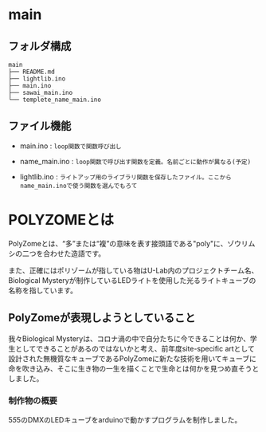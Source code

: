 # main

## フォルダ構成
```
main
├── README.md
├── lightlib.ino
├── main.ino
├── sawai_main.ino
└── templete_name_main.ino
```

## ファイル機能

- main.ino : ```loop関数で関数呼び出し```

- name_main.ino :
```loop関数で呼び出す関数を定義。名前ごとに動作が異なる(予定)```

- lightlib.ino : ```ライトアップ用のライブラリ関数を保存したファイル。ここからname_main.inoで使う関数を選んでもろて```

# POLYZOMEとは
PolyZomeとは、“多”または“複”の意味を表す接頭語である"poly"に、ゾウリムシの二つを合わせた造語です。

また、正確にはポリゾームが指している物はU-Lab内のプロジェクトチーム名、Biological Mysteryが制作しているLEDライトを使用した光るライトキューブの名称を指しています。

## PolyZomeが表現しようとしていること
我々Biological Mysteryは、コロナ渦の中で自分たちに今できることは何か、学生としてできることがあるのではないかと考え、前年度site-specific artとして設計された無機質なキューブであるPolyZomeに新たな技術を用いてキューブに命を吹き込み、そこに生き物の一生を描くことで生命とは何かを見つめ直そうとしました。


### 制作物の概要
5*5*5のDMXのLEDキューブをarduinoで動かすプログラムを制作しました。
